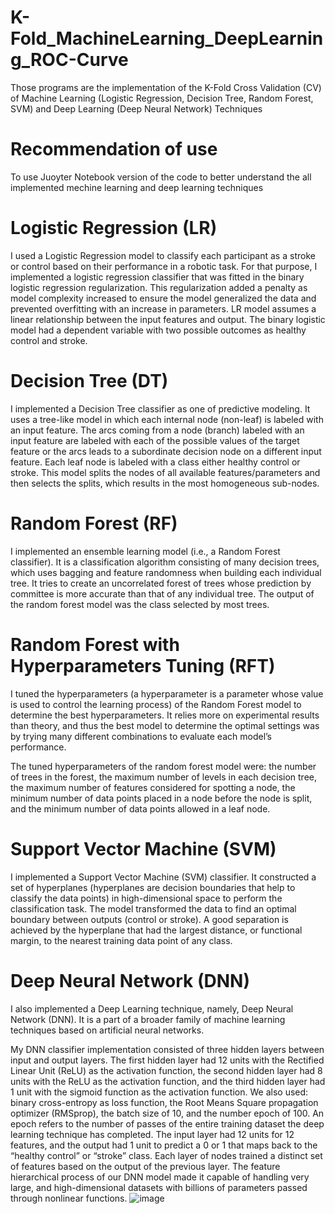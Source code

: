 # K-Fold_MachineLearning_DeepLearning_ROC-Curve
Those programs are the implementation of the K-Fold Cross Validation (CV) of Machine Learning (Logistic Regression, Decision Tree, Random Forest, SVM) and Deep Learning (Deep Neural Network) Techniques

# Recommendation of use 
To use Juoyter Notebook version of the code to better understand the all implemented mechine learning and deep learning techniques

# Logistic Regression (LR) 
I used a Logistic Regression model to classify each participant as a stroke or control based on their performance in a robotic task. For that purpose, I implemented a logistic regression classifier that was fitted in the binary logistic regression regularization. This regularization added a penalty as model complexity increased to ensure the model generalized the data and prevented overfitting with an increase in parameters. LR model assumes a linear relationship between the input features and output. The binary logistic model had a dependent variable with two possible outcomes as healthy control and stroke. 

# Decision Tree (DT)
I implemented a Decision Tree classifier as one of predictive modeling. It uses a tree-like model in which each internal node (non-leaf) is labeled with an input feature. The arcs coming from a node (branch) labeled with an input feature are labeled with each of the possible values of the target feature or the arcs leads to a subordinate decision node on a different input feature. Each leaf node is labeled with a class either healthy control or stroke. This model splits the nodes of all available features/parameters and then selects the splits, which results in the most homogeneous sub-nodes.

# Random Forest (RF) 
I implemented an ensemble learning model (i.e., a Random Forest classifier). It is a classification algorithm consisting of many decision trees, which uses bagging and feature randomness when building each individual tree. It tries to create an uncorrelated forest of trees whose prediction by committee is more accurate than that of any individual tree. The output of the random forest model was the class selected by most trees.

# Random Forest with Hyperparameters Tuning (RFT)
I tuned the hyperparameters (a hyperparameter is a parameter whose value is used to control the learning process) of the Random Forest model to determine the best hyperparameters. It relies more on experimental results than theory, and thus the best model to determine the optimal settings was by trying many different combinations to evaluate each model’s performance.

The tuned hyperparameters of the random forest model were: the number of trees in the forest, the maximum number of levels in each decision tree, the maximum number of features considered for spotting a node, the minimum number of data points placed in a node before the node is split, and the minimum number of data points allowed in a leaf node.

# Support Vector Machine (SVM) 
I implemented a Support Vector Machine (SVM) classifier. It constructed a set of hyperplanes (hyperplanes are decision boundaries that help to classify the data points) in high-dimensional space to perform the classification task. The model transformed the data to find an optimal boundary between outputs (control or stroke). A good separation is achieved by the hyperplane that had the largest distance, or functional margin, to the nearest training data point of any class.

# Deep Neural Network (DNN)
I also implemented a Deep Learning technique, namely, Deep Neural Network (DNN). It is a part of a broader family of machine learning techniques based on artificial neural networks.

My DNN classifier implementation consisted of three hidden layers between input and output layers. The first hidden layer had 12 units with the Rectified Linear Unit (ReLU) as the activation function, the second hidden layer had 8 units with the ReLU as the activation function, and the third hidden layer had 1 unit with the sigmoid function as the activation function. We also used: binary cross-entropy as loss function, the Root Means Square propagation optimizer (RMSprop), the batch size of 10, and the number epoch of 100. An epoch refers to the number of passes of the entire training dataset the deep learning technique has completed. The input layer had 12 units for 12 features, and the output had 1 unit to predict a 0 or 1 that maps back to the “healthy control” or “stroke” class. Each layer of nodes trained a distinct set of features based on the output of the previous layer. The feature hierarchical process of our DNN model made it capable of handling very large, and high-dimensional datasets with billions of parameters passed through nonlinear functions.
![image](https://user-images.githubusercontent.com/15137793/179072967-a607e429-9c30-4754-87c7-5183a8c9354a.png)
